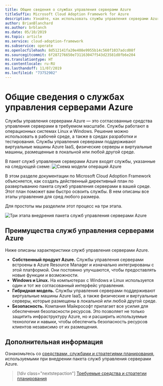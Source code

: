 ```yaml
---
title: Общие сведения о службах управления серверами Azure
titleSuffix: Microsoft Cloud Adoption Framework for Azure
description: Узнайте, как использовать службы управления серверами Azure
author: BrianBlanchard
ms.author: brblanch
ms.date: 05/10/2019
ms.topic: article
ms.service: cloud-adoption-framework
ms.subservice: operate
ms.openlocfilehash: 8d512141fa20e408e9955b14c560f1037adcd08f
ms.sourcegitcommit: 6f287276650e731163047f543d23581d8fb6e204
ms.translationtype: HT
ms.contentlocale: ru-RU
ms.lasthandoff: 11/07/2019
ms.locfileid: "73752902"
---
```

# <a name="overview-of-azure-server-management-services"></a>Общие сведения о службах управления серверами Azure

Службы управления серверами Azure — это согласованные средства управления серверами в требуемом масштабе. Службы работают в операционных системах Linux и Windows. Решение можно использовать в рабочей среде, а также в средах разработки и тестирования. Службы управления серверами поддерживают виртуальные машины Azure IaaS, физические серверы и виртуальные машины, размещенные в локальной или любой другой среде.

В пакет служб управления серверами Azure входят службы, указанные на следующей схеме: ![Схема модели операций Azure](./media/operations-diagram.png)

В этом разделе документации по Microsoft Cloud Adoption Framework объясняется, как создать действенный директивный план по развертыванию пакета служб управления серверами в вашей среде. Этот план поможет вам быстро освоить службы. В нем описаны все этапы управления для сред любого размера.

Для простоты мы разделили этот процесс на три этапа.

![Три этапа внедрения пакета служб управления серверами Azure](./media/operations-stages.png)

<!-- markdownlint-disable MD026 -->

## <a name="why-use-azure-server-management-services"></a>Преимущества служб управления серверами Azure

Ниже описаны характеристики служб управления серверами Azure.

- **Собственный продукт Azure.** Службы управления серверами встроены в Azure Resource Manager и изначально интегрированы с этой платформой. Они постоянно улучшаются, чтобы предоставлять новые функции и возможности.
- **Windows и Linux.** На компьютерах с Windows и Linux используется один и тот же согласованный интерфейс управления.
- **Гибридная модель.** Службы управления серверами поддерживают виртуальные машины Azure IaaS, а также физические и виртуальные серверы, которые размещены в локальной или любой другой среде.
- **Безопасность.** Компания Майкрософт прилагает все усилия для обеспечения безопасности ресурсов. Это позволяет не только защитить инфраструктуру Azure, но и расширить используемые технологии и навыки, чтобы обеспечить безопасность ресурсов клиентов независимо от их размещения.

## <a name="next-steps"></a>Дополнительная информация

Ознакомьтесь со [средствами, службами и стратегиями планирования](./prerequisites.md), используемыми при внедрении пакета служб управления серверами Azure.

> [!div class="nextstepaction"]
> [Требуемые средства и стратегии планирования](./prerequisites.md)
